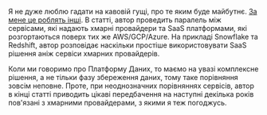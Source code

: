 Я не дуже люблю гадати на кавовій гущі, про те яким буде майбутнє. [За мене це роблять інші](https://erikbern.com/2021/11/30/storm-in-the-stratosphere-how-the-cloud-will-be-reshuffled.html). В статті, автор проведить паралель між сервісами, які надають хмарні провайдери та SaaS платформами, які розгортаються поверх тих же AWS/GCP/Azure. На прикладі Snowflake та Redshift, автор розповідає наскільки простіше використовувати SaaS рішення аніж сервіси хмарних провайдерів. 

Коли ми говоримо про Платформу Даних, то маємо на увазі комплексне рішення, а не тільки фазу збереження даних, тому таке порівняння зовсім неповне. Проте, при неоднозначних порівняннях сервісів, автор в кінці статті приводить цікаві передбачення на наступні декілька років пов'язані з хмарними провайдерами, з якими я теж погоджусь. 